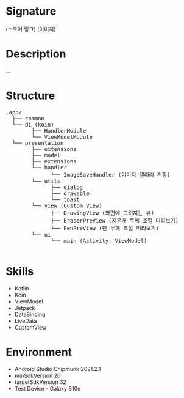 # Signature
(스토어 링크)
(이미지)

# Description
...

# Structure

<pre>
.app/
  &boxvr;&boxh;&boxh; common
  &boxur;&boxh;&boxh; di (koin)
        &boxvr;&boxh;&boxh; HandlerModule
        &boxur;&boxh;&boxh; ViewModelModule
  &boxur;&boxh;&boxh; presentation
        &boxvr;&boxh;&boxh; extensions
        &boxvr;&boxh;&boxh; model
        &boxvr;&boxh;&boxh; extensions
        &boxur;&boxh;&boxh; handler
              &boxur;&boxh;&boxh; ImageSaveHandler (이미지 갤러리 저장)
        &boxur;&boxh;&boxh; utils
              &boxvr;&boxh;&boxh; dialog
              &boxvr;&boxh;&boxh; drawable
              &boxur;&boxh;&boxh; toast
        &boxur;&boxh;&boxh; view (Custom View)
              &boxvr;&boxh;&boxh; DrawingView (화면에 그려지는 뷰)
              &boxvr;&boxh;&boxh; EraserPreView (지우개 두께 조절 미리보기)
              &boxur;&boxh;&boxh; PenPreView (펜 두께 조절 미리보기)
        &boxur;&boxh;&boxh; ui
              &boxur;&boxh;&boxh; main (Activity, ViewModel)
  
</pre>


# Skills
- Kotlin
- Koin
- ViewModel
- Jetpack
- DataBinding
- LiveData
- CustomView

# Environment
- Android Studio Chipmunk 2021.2.1
- minSdkVersion 26
- targetSdkVersion 32
- Test Device - Galaxy S10e





